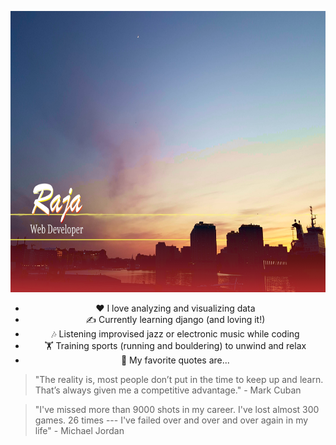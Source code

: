 <a href="https://github.com/leduble" title="Github about page"><img src="https://github.com/LeDuble/LeDuble/blob/main/github_bg_info.png" title="Raja Web Developer" width="1012" height="450"></a>


- <center>❤️ I love analyzing and visualizing data</center>
- <center>✍️ Currently learning django (and loving it!)</center>
- <center> 🎶 Listening improvised jazz or electronic music while coding</center>
- <center> 🏋️ Training sports (running and bouldering) to unwind and relax</center>
- <center> 💬 My favorite quotes are...</center>
> "The reality is, most people don’t put in the time to keep up and learn. That’s always given me a competitive advantage." - Mark Cuban

> "I've missed more than 9000 shots in my career. I've lost almost 300 games. 26 times --- I've failed over and over and over again in my life" - Michael Jordan
